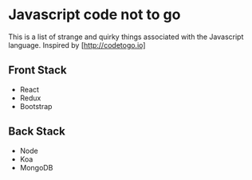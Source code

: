 # Javascript code not to go
This is a list of strange and quirky things associated with the Javascript language. Inspired by [http://codetogo.io]

## Front Stack
- React
- Redux
- Bootstrap

## Back Stack
- Node
- Koa
- MongoDB